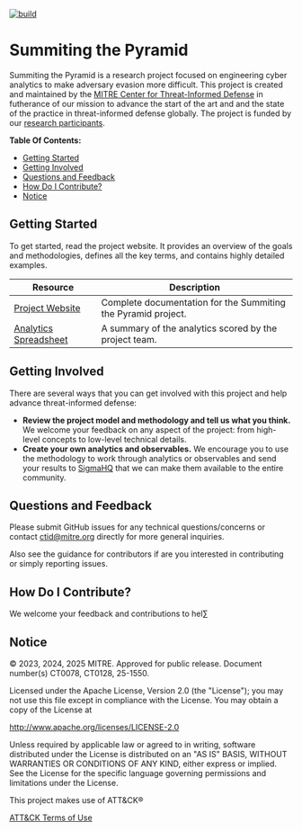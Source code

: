 [![build](https://github.com/center-for-threat-informed-defense/summiting-the-pyramid/actions/workflows/build.yml/badge.svg)](https://github.com/center-for-threat-informed-defense/summiting-the-pyramid/actions/workflows/build.yml)

<!--
When updating README.md, take a look at overview.rst and consider if you should
make the same updates there.
-->

# Summiting the Pyramid

Summiting the Pyramid is a research project focused on engineering cyber analytics to
make adversary evasion more difficult. This project is created and maintained by the
[MITRE Center for Threat-Informed Defense](https://ctid.mitre.org/) in futherance of our
mission to advance the start of the art and and the state of the practice in
threat-informed defense globally. The project is funded by our [research
participants](https://ctid.mitre.org/projects/summiting-the-pyramid/#participants-section).

**Table Of Contents:**

- [Getting Started](#getting-started)
- [Getting Involved](#getting-involved)
- [Questions and Feedback](#questions-and-feedback)
- [How Do I Contribute?](#how-do-i-contribute)
- [Notice](#notice)

## Getting Started

To get started, read the project website. It provides an overview of the goals and
methodologies, defines all the key terms, and contains highly detailed examples.

| Resource                                                                                       | Description                                                   |
| ---------------------------------------------------------------------------------------------- | ------------------------------------------------------------- |
| [Project Website](https://center-for-threat-informed-defense.github.io/summiting-the-pyramid/) | Complete documentation for the Summiting the Pyramid project. |
| [Analytics Spreadsheet](docs/analytics/ScoredAnalytics_12062024.csv)                           | A summary of the analytics scored by the project team.        |


## Getting Involved

There are several ways that you can get involved with this project and help advance
threat-informed defense:

- **Review the project model and methodology and tell us what you think.** We welcome
  your feedback on any aspect of the project: from high-level concepts to low-level
  technical details.
- **Create your own analytics and observables.** We encourage you to use the methodology
  to work through analytics or observables and send your results to
  [SigmaHQ](https://github.com/SigmaHQ/sigma) that we can make them available to the
  entire community.

## Questions and Feedback

Please submit GitHub issues for any technical questions/concerns or contact
ctid@mitre.org directly for more general inquiries.

Also see the guidance for contributors if are you interested in contributing or simply
reporting issues.

## How Do I Contribute?

We welcome your feedback and contributions to hel∑

## Notice

© 2023, 2024, 2025 MITRE. Approved for public release. Document number(s) CT0078,
CT0128, 25-1550.

Licensed under the Apache License, Version 2.0 (the "License"); you may not use this
file except in compliance with the License. You may obtain a copy of the License at

http://www.apache.org/licenses/LICENSE-2.0

Unless required by applicable law or agreed to in writing, software distributed under
the License is distributed on an "AS IS" BASIS, WITHOUT WARRANTIES OR CONDITIONS OF ANY
KIND, either express or implied. See the License for the specific language governing
permissions and limitations under the License.

This project makes use of ATT&CK®

[ATT&CK Terms of Use](https://attack.mitre.org/resources/terms-of-use/)
